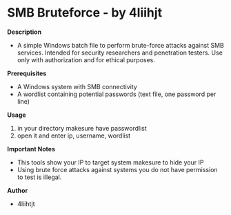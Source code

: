 # SMB Bruteforce - by 4liihjt

**Description** 
* A simple Windows batch file to perform brute-force attacks against SMB services. Intended for security researchers and penetration testers. Use only with authorization and for ethical purposes.

**Prerequisites**
* A Windows system with SMB connectivity
* A wordlist containing potential passwords (text file, one password per line)

**Usage**
1. in your directory makesure have passwordlist
2. open it and enter ip, username, wordlist

**Important Notes**
* This tools show your IP to target system makesure to hide your IP
* Using brute force attacks against systems you do not have permission to test is illegal.

**Author**
* 4liihtjt
